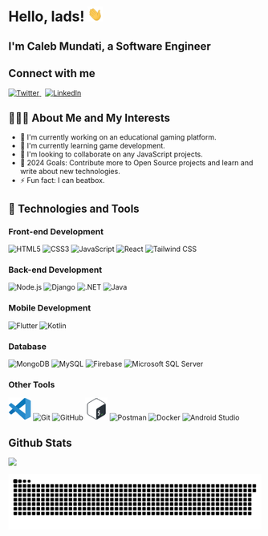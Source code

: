 # Hello, lads! <img src="./assets/wave.gif" width="30px">

## I'm Caleb Mundati, a Software Engineer

## Connect with me

<a href="https://www.twitter.com/CalebMundati/">
  <img height="50" src="https://img.icons8.com/color/twitterx" alt="Twitter"/>
</a>
&nbsp;
<a href="https://www.linkedin.com/in/caleb-mundati/">
  <img height="50" src="https://img.icons8.com/fluency/48/000000/linkedin.png" alt="LinkedIn"/>
</a>

## 👨🏻‍💻 About Me and My Interests

- 🔭 I'm currently working on an educational gaming platform.
- 🌱 I'm currently learning game development.
- 👯 I'm looking to collaborate on any JavaScript projects.
- 🥅 2024 Goals: Contribute more to Open Source projects and learn and write about new technologies.
- ⚡ Fun fact: I can beatbox.

## 🚀 Technologies and Tools

### Front-end Development
<img alt="HTML5" height="45" src="https://cdn.jsdelivr.net/gh/devicons/devicon/icons/html5/html5-original.svg"/> <img alt="CSS3" height="45" src="https://cdn.jsdelivr.net/gh/devicons/devicon/icons/css3/css3-original.svg"/> <img alt="JavaScript" height="45" src="https://cdn.jsdelivr.net/gh/devicons/devicon/icons/javascript/javascript-original.svg"/> <img alt="React" height="45" src="https://cdn.jsdelivr.net/gh/devicons/devicon/icons/react/react-original.svg"/> <img alt="Tailwind CSS" height="45" src="https://cdn.jsdelivr.net/gh/devicons/devicon/icons/tailwindcss/tailwindcss-original.svg"/>

### Back-end Development
<img alt="Node.js" height="45" src="https://cdn.jsdelivr.net/gh/devicons/devicon/icons/nodejs/nodejs-original.svg"/> <img alt="Django" height="45" src="https://cdn.jsdelivr.net/gh/devicons/devicon/icons/django/django-plain.svg"/> <img alt=".NET" height="45" src="https://cdn.jsdelivr.net/gh/devicons/devicon/icons/dotnetcore/dotnetcore-original.svg"/> <img alt="Java" height="45" src="https://cdn.jsdelivr.net/gh/devicons/devicon/icons/java/java-original.svg"/>

### Mobile Development
<img alt="Flutter" height="45" src="https://cdn.jsdelivr.net/gh/devicons/devicon/icons/flutter/flutter-original.svg"/> <img alt="Kotlin" height="45" src="https://cdn.jsdelivr.net/gh/devicons/devicon/icons/kotlin/kotlin-original.svg"/>

### Database
<img alt="MongoDB" height="45" src="https://cdn.jsdelivr.net/gh/devicons/devicon/icons/mongodb/mongodb-original.svg"/> <img alt="MySQL" height="45" src="https://cdn.jsdelivr.net/gh/devicons/devicon/icons/mysql/mysql-original.svg"/> <img alt="Firebase" height="45" src="https://cdn.jsdelivr.net/gh/devicons/devicon/icons/firebase/firebase-plain.svg"/> <img alt="Microsoft SQL Server" height="45" src="https://cdn.jsdelivr.net/gh/devicons/devicon/icons/microsoftsqlserver/microsoftsqlserver-plain.svg"/>

### Other Tools
<img src="./assets/vs1.svg" alt="Visual Studio Code" width="45" height="45"/> <img alt="Git" height="45" src="https://cdn.jsdelivr.net/gh/devicons/devicon/icons/git/git-original.svg"/> <img alt="GitHub" height="45" src="https://user-images.githubusercontent.com/3369400/139447912-e0f43f33-6d9f-45f8-be46-2df5bbc91289.png"/> <img src="./assets/bash.svg" alt="Bash" width="45" height="45"/> <img alt="Postman" height="45" src="https://cdn.jsdelivr.net/gh/devicons/devicon/icons/postman/postman-original.svg"/> <img alt="Docker" height="45" src="https://cdn.jsdelivr.net/gh/devicons/devicon/icons/docker/docker-original.svg"/> <img alt="Android Studio" height="45" src="https://cdn.jsdelivr.net/gh/devicons/devicon/icons/androidstudio/androidstudio-original.svg"/>

## Github Stats

![](https://github-readme-streak-stats.herokuapp.com/?user=MundatiC&stroke=ffffff&background=0f172a&ring=0891b2&fire=0891b2&currStreakNum=ffffff&currStreakLabel=0891b2&sideNums=ffffff&sideLabels=ffffff&dates=ffffff&hide_border=true)

![Snake animation](https://github.com/MundatiC/MundatiC/blob/output/github-contribution-grid-snake.svg)

